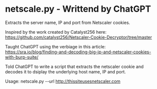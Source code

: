 # netscale.py - Writtend by ChatGPT
Extracts the server name, IP and port from Netscaler cookies. 

Inspired by the work created by Catalyst256 here: https://github.com/catalyst256/Netscaler-Cookie-Decryptor/tree/master </p>
Taught ChatGPT using the verbiage in this article: https://sra.io/blog/finding-and-decoding-big-ip-and-netscaler-cookies-with-burp-suite/ </p>
Told ChatGPT to write a script that extracts the netscaler cookie and decodes it to dsiplay the underlying host name, IP and port. </p>

Usage: netscale.py --url http://thissiteusesnetscaler.com
